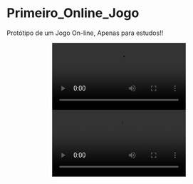 # Primeiro_Online_Jogo 
 Protótipo de um Jogo On-line, Apenas para estudos!! 


 <div align="center">
<video max-width="800" src="https://github.com/Sam1536/Primeiro_Online_Jogo-/assets/89424721/c36fe6a6-4cdf-4033-b4dd-6044949cfaf3"/>
 </div>



<div align="center">
<video max-width="800" src= "https://github.com/Sam1536/Cenario-3D-Paisagem/assets/89424721/8c6507dd-6e59-4f9b-8916-022f0fe724a1"/>
 </div>




